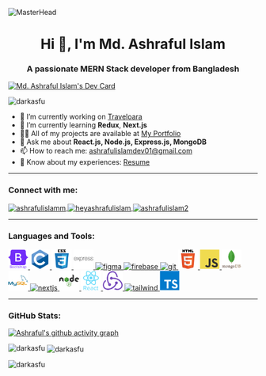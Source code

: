 
![MasterHead](https://github.com/user-attachments/assets/5ad4781d-f6e5-4e4a-9a69-5c8b69ad69c3)

<h1 align="center">Hi 👋, I'm Md. Ashraful Islam</h1>
<h3 align="center">A passionate MERN Stack developer from Bangladesh</h3>

<!-- Dev Card -->
<a href="https://app.daily.dev/ashrafulislam">
  <img src="https://api.daily.dev/devcards/v2/UWZogFBvVYIbCrYgVQkJ3.png?type=wide&r=whn" width="450" alt="Md. Ashraful Islam's Dev Card"/>
</a>

<p align="left"> 
  <img src="https://komarev.com/ghpvc/?username=darkasfu&label=Profile%20views&color=0e75b6&style=flat" alt="darkasfu" /> 
</p>

- 🔭 I’m currently working on [Traveloara](https://dev.traveloara.com)
- 🌱 I’m currently learning **Redux**, **Next.js**
- 👨‍💻 All of my projects are available at [My Portfolio](https://ashrafulislam.vercel.app/)
- 💬 Ask me about **React.js, Node.js, Express.js, MongoDB**
- 📫 How to reach me: ashrafulislamdev01@gmail.com
- 📄 Know about my experiences: [Resume](https://drive.google.com/file/d/1XG6-6QdXCAGtgcx5RGB8PlI1arURbn6s/view?usp=drive_link)

---

### Connect with me:
<p align="left">
  <a href="https://linkedin.com/in/ashrafulislamdev" target="blank">
    <img align="center" src="https://raw.githubusercontent.com/rahuldkjain/github-profile-readme-generator/master/src/images/icons/Social/linked-in-alt.svg" alt="ashrafulislamm" height="30" width="40" />
  </a>
  <a href="https://fb.com/heyashrafulislam" target="blank">
    <img align="center" src="https://raw.githubusercontent.com/rahuldkjain/github-profile-readme-generator/master/src/images/icons/Social/facebook.svg" alt="heyashrafulislam" height="30" width="40" />
  </a>
  <a href="https://discord.gg/ashrafulislam2" target="blank">
    <img align="center" src="https://raw.githubusercontent.com/rahuldkjain/github-profile-readme-generator/master/src/images/icons/Social/discord.svg" alt="ashrafulislam2" height="30" width="40" />
  </a>
</p>

---

### Languages and Tools:
<p align="left"> 
  <a href="https://getbootstrap.com" target="_blank" rel="noreferrer">
    <img src="https://raw.githubusercontent.com/devicons/devicon/master/icons/bootstrap/bootstrap-plain-wordmark.svg" alt="bootstrap" width="40" height="40"/>
  </a> 
  <a href="https://www.cprogramming.com/" target="_blank" rel="noreferrer"> 
    <img src="https://raw.githubusercontent.com/devicons/devicon/master/icons/c/c-original.svg" alt="c" width="40" height="40"/> 
  </a>
  <a href="https://www.w3schools.com/css/" target="_blank" rel="noreferrer"> 
    <img src="https://raw.githubusercontent.com/devicons/devicon/master/icons/css3/css3-original-wordmark.svg" alt="css3" width="40" height="40"/> 
  </a> 
  <a href="https://expressjs.com" target="_blank" rel="noreferrer"> 
    <img src="https://raw.githubusercontent.com/devicons/devicon/master/icons/express/express-original-wordmark.svg" alt="express" width="40" height="40"/> 
  </a> 
  <a href="https://www.figma.com/" target="_blank" rel="noreferrer"> 
    <img src="https://www.vectorlogo.zone/logos/figma/figma-icon.svg" alt="figma" width="40" height="40"/> 
  </a> 
  <a href="https://firebase.google.com/" target="_blank" rel="noreferrer"> 
    <img src="https://www.vectorlogo.zone/logos/firebase/firebase-icon.svg" alt="firebase" width="40" height="40"/> 
  </a>
  <a href="https://git-scm.com/" target="_blank" rel="noreferrer"> 
    <img src="https://www.vectorlogo.zone/logos/git-scm/git-scm-icon.svg" alt="git" width="40" height="40"/> 
  </a>
  <a href="https://www.w3.org/html/" target="_blank" rel="noreferrer"> 
    <img src="https://raw.githubusercontent.com/devicons/devicon/master/icons/html5/html5-original-wordmark.svg" alt="html5" width="40" height="40"/> 
  </a> 
  <a href="https://developer.mozilla.org/en-US/docs/Web/JavaScript" target="_blank" rel="noreferrer"> 
    <img src="https://raw.githubusercontent.com/devicons/devicon/master/icons/javascript/javascript-original.svg" alt="javascript" width="40" height="40"/> 
  </a>
  <a href="https://www.mongodb.com/" target="_blank" rel="noreferrer"> 
    <img src="https://raw.githubusercontent.com/devicons/devicon/master/icons/mongodb/mongodb-original-wordmark.svg" alt="mongodb" width="40" height="40"/> 
  </a> 
  <a href="https://www.mysql.com/" target="_blank" rel="noreferrer"> 
    <img src="https://raw.githubusercontent.com/devicons/devicon/master/icons/mysql/mysql-original-wordmark.svg" alt="mysql" width="40" height="40"/> 
  </a> 
  <a href="https://nextjs.org/" target="_blank" rel="noreferrer"> 
    <img src="https://cdn.worldvectorlogo.com/logos/nextjs-2.svg" alt="nextjs" width="40" height="40"/> 
  </a> 
  <a href="https://nodejs.org" target="_blank" rel="noreferrer"> 
    <img src="https://raw.githubusercontent.com/devicons/devicon/master/icons/nodejs/nodejs-original-wordmark.svg" alt="nodejs" width="40" height="40"/> 
  </a>
  <a href="https://reactjs.org/" target="_blank" rel="noreferrer"> 
    <img src="https://raw.githubusercontent.com/devicons/devicon/master/icons/react/react-original-wordmark.svg" alt="react" width="40" height="40"/> 
  </a>
  <a href="https://redux.js.org" target="_blank" rel="noreferrer"> 
    <img src="https://raw.githubusercontent.com/devicons/devicon/master/icons/redux/redux-original.svg" alt="redux" width="40" height="40"/> 
  </a> 
  <a href="https://tailwindcss.com/" target="_blank" rel="noreferrer"> 
    <img src="https://www.vectorlogo.zone/logos/tailwindcss/tailwindcss-icon.svg" alt="tailwind" width="40" height="40"/> 
  </a> 
  <a href="https://www.typescriptlang.org/" target="_blank" rel="noreferrer"> 
    <img src="https://raw.githubusercontent.com/devicons/devicon/master/icons/typescript/typescript-original.svg" alt="typescript" width="40" height="40"/> 
  </a> 
</p>

---

### GitHub Stats:
[![Ashraful's github activity graph](https://github-readme-activity-graph.vercel.app/graph?username=darkasfu&theme=github-compact)](https://github.com/darkasfu/github-readme-activity-graph)
<p><img align="left" src="https://github-readme-stats.vercel.app/api/top-langs?username=darkasfu&show_icons=true&locale=en&layout=compact" alt="darkasfu" /></p>

<p>&nbsp;<img align="center" src="https://github-readme-stats.vercel.app/api?username=darkasfu&show_icons=true&locale=en" alt="darkasfu" /></p>

<p><img align="left" src="https://github-readme-streak-stats.herokuapp.com/?user=darkasfu" alt="darkasfu" /></p>

